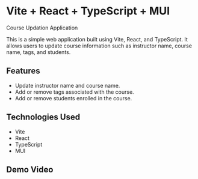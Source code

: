 # Vite + React + TypeScript + MUI

Course Updation Application

This is a simple web application built using Vite, React, and TypeScript. It allows users to update course information such as instructor name, course name, tags, and students.

## Features

- Update instructor name and course name.
- Add or remove tags associated with the course.
- Add or remove students enrolled in the course.

## Technologies Used

- Vite
- React
- TypeScript
- MUI

## Demo Video


